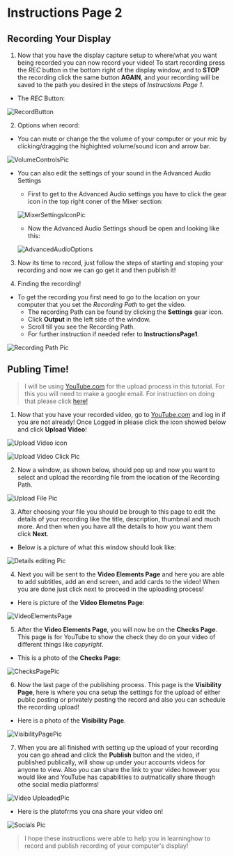 # Instructions Page 2
 ## Recording Your Display
1. Now that you have the display capture setup to where/what you want being recorded you can now record your video! To start recording press the _REC_ button in the bottom right of the display window, and to **STOP** the recording click the same button **AGAIN**, and your recording will be saved to the path you desired in the steps of _Instructions Page 1_.
  * The _REC_ Button:

![RecordButton](RecordButton.PNG)

2. Options when record:
  * You can mute or change the the volume of your computer or your mic by clicking/dragging the highighted volume/sound icon and arrow bar.
  
 ![VolumeControlsPic](VolmueControlsButtons.PNG)
  * You can also edit the settings of your sound in the Advanced Audio Settings
    * First to get to the Advanced Audio settings you have to click the gear icon in the top right coner of the Mixer section:
     
    ![MixerSettingsIconPic](MixerSettingsIcon.PNG)
    * Now the Advanced Audio Settings shoudl be open and looking like this:

    ![AdvancedAudioOptions](MixerSettings.PNG)

3. Now its time to record, just follow the steps of starting and stoping your recording and now we can go get it and then publish it!

4. Finding the recording! 
  * To get the recording you first need to go to the location on your computer that you set the _Recording Path_ to get the video.
    * The recording Path can be found by clicking the **Settings** gear icon. 
    * Click **Output** in the left side of the window.
    * Scroll till you see the Recording Path.
    * For further instruction if needed refer to **InstructionsPage1**.

![Recording Path Pic](RecordingPathFind.PNG)
## Publing Time!
> I will be using [YouTube.com](https://www.youtube.com/) for the upload process in this tutorial. For this you will need to make a google email. For instruction on doing that please click [here!](https://support.google.com/accounts/answer/27441?hl=en)

1. Now that you have your recorded video, go to [YouTube.com](https://www.youtube.com/) and log in if you are not already! Once Logged in please click the icon showed below and click **Upload Video**!

 ![Upload Video icon](UploadIcon.PNG) 
 
 ![Upload Video Click Pic](UploadVideoPic.PNG)

2. Now a window, as shown below, should pop up and now you want to select and upload the recording file from the location of the Recording Path.

 ![Upload File Pic](FileTransfer.PNG)

3. After choosing your file you should be brough to this page to edit the details of your recording like the title, description, thumbnail and much more. And then when you have all the details to how you want them click **Next**.
 * Below is a picture of what this window should look like:

![Details editing Pic](VideoUploadDetailsPage.PNG)

4. Next you will be sent to the **Video Elements Page** and here you are able to add subtitles, add an end screen, and add cards to the video! When you are done just click next to proceed in the uploading process!
 * Here is picture of the **Video Elemetns Page**:

![VideoElementsPage](VideoElementsPage.PNG)

5. After the **Video Elements Page**, you will now be on the **Checks Page**. This page is for YouTube to show the check they do on your video of different things like _copyright_.
 * This is a photo of the **Checks Page**:

![ChecksPagePic](ChecksPage.PNG)

6. Now the last page of the publishing process. This page is the **Visibility Page**, here is where you cna setup the settings for the upload of either public posting or privately posting the record and also you can schedule the recording upload!
 * Here is a photo of the **Visibility Page**.

![VisibilityPagePic](VisibilitySettings.PNG)

7. When you are all finished with setting up the upload of your recording you can go ahead and click the **Publish** button and the video, if published publically, will show up under your accounts videos for anyone to view. Also you can share the link to your video however you would like and YouTube has capabilities to autmatically share though othe social media platforms!

![Video UploadedPic](VideoUploadFinal.PNG)

 * Here is the platofrms you cna share your video on!

![Socials Pic](SharingPic.PNG)

> I hope these instructions were able to help you in learninghow to record and publish recording of your computer's display!
